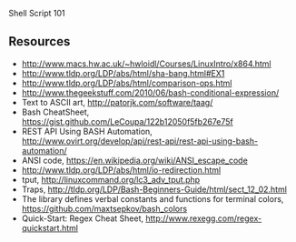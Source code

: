 Shell Script 101

## Resources

* http://www.macs.hw.ac.uk/~hwloidl/Courses/LinuxIntro/x864.html
* http://www.tldp.org/LDP/abs/html/sha-bang.html#EX1
* http://www.tldp.org/LDP/abs/html/comparison-ops.html
* http://www.thegeekstuff.com/2010/06/bash-conditional-expression/
* Text to ASCII art, http://patorjk.com/software/taag/
* Bash CheatSheet, https://gist.github.com/LeCoupa/122b12050f5fb267e75f
* REST API Using BASH Automation, http://www.ovirt.org/develop/api/rest-api/rest-api-using-bash-automation/
* ANSI code, https://en.wikipedia.org/wiki/ANSI_escape_code
* http://www.tldp.org/LDP/abs/html/io-redirection.html
* tput, http://linuxcommand.org/lc3_adv_tput.php
* Traps, http://tldp.org/LDP/Bash-Beginners-Guide/html/sect_12_02.html
* The library defines verbal constants and functions for terminal colors, https://github.com/maxtsepkov/bash_colors
* Quick-Start: Regex Cheat Sheet, http://www.rexegg.com/regex-quickstart.html